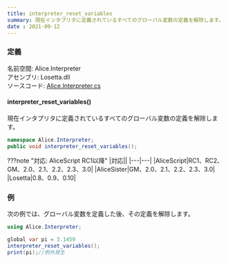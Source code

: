 ```yaml
---
title: interpreter_reset_variables
summary: 現在インタプリタに定義されているすべてのグローバル変数の定義を解除します。
date : 2021-09-12
---
```


### 定義
名前空間: Alice.Interpreter<br/>
アセンブリ: Losetta.dll<br/>
ソースコード: [Alice.Interpreter.cs](https://github.com/WSOFT-Project/Losetta/blob/master/Losetta/NameSpaces/Alice.Interpreter.cs)


#### interpreter_reset_variables()

現在インタプリタに定義されているすべてのグローバル変数の定義を解除します。

```cs title="AliceScript"
namespace Alice.Interpreter;
public void interpreter_reset_variables();
```

???note "対応: AliceScript RC1以降"
    |対応||
    |---|---|
    |AliceScript|RC1、RC2、GM、2.0、2.1、2.2、2.3、3.0|
    |AliceSister|GM、2.0、2.1、2.2、2.3、3.0|
    |Losetta|0.8、0.9、0.10|

### 例
次の例では、グローバル変数を定義した後、その定義を解除します。

```cs title="AliceScript"
using Alice.Interpreter;

global var pi = 3.1459
interpreter_reset_variables();
print(pi);//例外発生
```